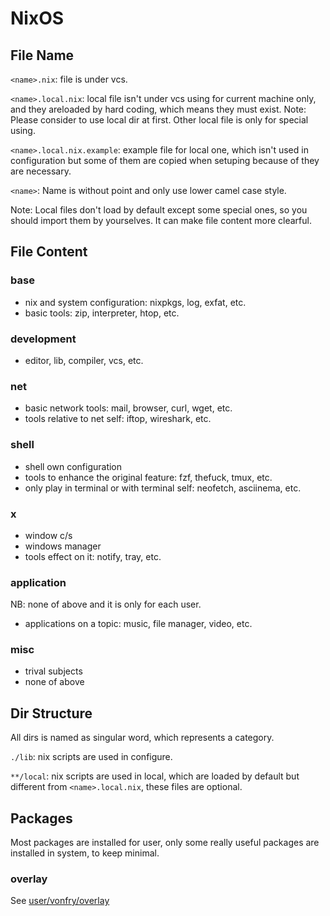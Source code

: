# NixOS

## File Name

`<name>.nix`: file is under vcs.

`<name>.local.nix`: local file isn't under vcs using for current machine only,
and they areloaded by hard coding, which means they must exist.
Note: Please consider to use local dir at first. Other local file is only for
special using.  

`<name>.local.nix.example`: example file for local one, which isn't used in
configuration but some of them are copied when setuping because of they are
necessary. 

`<name>`: Name is without point and only use lower camel case style.

Note: Local files don't load by default except some special ones, so you should
import them by yourselves. It can make file content more clearful. 

## File Content

### base
- nix and system configuration: nixpkgs, log, exfat, etc.
- basic tools: zip, interpreter, htop, etc.

### development
- editor, lib, compiler, vcs, etc.

### net
- basic network tools: mail, browser, curl, wget, etc.
- tools relative to net self: iftop, wireshark, etc.

### shell
- shell own configuration
- tools to enhance the original feature: fzf, thefuck, tmux, etc.
- only play in terminal or with terminal self: neofetch, asciinema, etc.

### x
- window c/s
- windows manager 
- tools effect on it: notify, tray, etc.

### application
NB: none of above and it is only for each user.

- applications on a topic: music, file manager, video, etc.

### misc
- trival subjects
- none of above

## Dir Structure

All dirs is named as singular word, which represents a category.

`./lib`: nix scripts are used in configure.

`**/local`: nix scripts are used in local, which are loaded by default but
different from `<name>.local.nix`, these files are optional.

## Packages

Most packages are installed for user, only some really useful packages are
installed in system, to keep minimal. 

### overlay

See [user/vonfry/overlay](./user/vonfry/overlay/readme.md)
